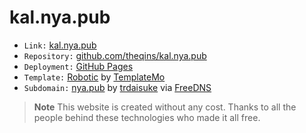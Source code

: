 # kal.nya.pub

- ` Link: ` [kal.nya.pub](https://kal.nya.pub)
- ` Repository: ` [github.com/theqins/kal.nya.pub](https://github.com/theqins/kal.nya.pub)
- ` Deployment: ` [GitHub Pages](https://theqins.github.io/kal.nya.pub)
- ` Template: ` [Robotic](https://www.templatemo.com/preview/templatemo_430_robotic) by [TemplateMo](https://www.templatemo.com)
- ` Subdomain: ` [nya.pub](https://nya.pub) by [trdaisuke](https://trdaisuke.com/) via [FreeDNS](https://freedns.afraid.org/)

> **Note**
> This website is created without any cost. Thanks to all the people behind these technologies who made it all free.